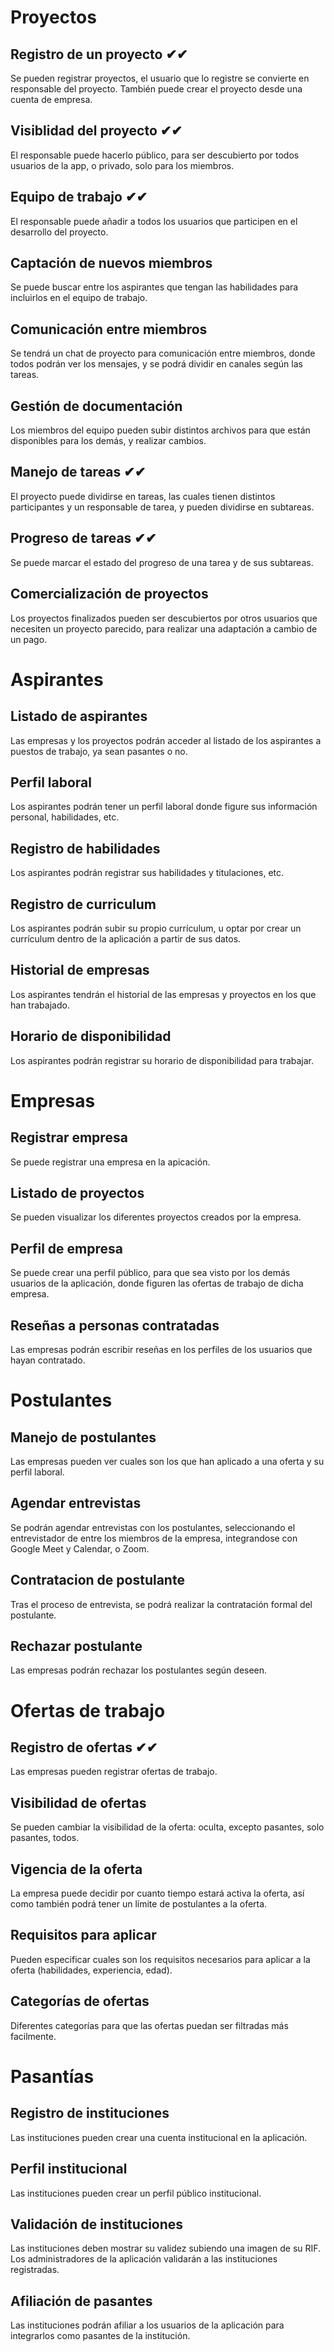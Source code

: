 # Proyectos
  ## Registro de un proyecto ✔✔
  Se pueden registrar proyectos, el usuario que lo registre se convierte en responsable del proyecto. También puede crear el proyecto desde una cuenta de empresa.
  
  ## Visiblidad del proyecto ✔✔
  El responsable puede hacerlo público, para ser descubierto por todos usuarios de la app, o privado, solo para los miembros.
  
  ## Equipo de trabajo ✔✔
  El responsable puede añadir a todos los usuarios que participen en el desarrollo del proyecto. 
  
  ## Captación de nuevos miembros
  Se puede buscar entre los aspirantes que tengan las habilidades para incluirlos en el equipo de trabajo.
  
  ## Comunicación entre miembros
  Se tendrá un chat de proyecto para comunicación entre miembros, donde todos podrán ver los mensajes, y se podrá dividir en canales según las tareas.

  ## Gestión de documentación
  Los miembros del equipo pueden subir distintos archivos para que están disponibles para los demás, y realizar cambios.
  
  ## Manejo de tareas ✔✔
  El proyecto puede dividirse en tareas, las cuales tienen distintos participantes y un responsable de tarea, y pueden dividirse en subtareas.

  ## Progreso de tareas ✔✔
  Se puede marcar el estado del progreso de una tarea y de sus subtareas.

  ## Comercialización de proyectos
  Los proyectos finalizados pueden ser descubiertos por otros usuarios que necesiten un proyecto parecido, para realizar una adaptación a cambio de un pago.

# Aspirantes
  ## Listado de aspirantes
  Las empresas y los proyectos podrán acceder al listado de los aspirantes a puestos de trabajo, ya sean pasantes o no.
  
  ## Perfil laboral
  Los aspirantes podrán tener un perfil laboral donde figure sus información personal, habilidades, etc.
  
  ## Registro de habilidades
  Los aspirantes podrán registrar sus habilidades y titulaciones, etc.
  
  ## Registro de curriculum
  Los aspirantes podrán subir su propio currículum, u optar por crear un currículum dentro de la aplicación a partir de sus datos.
  
  ## Historial de empresas
  Los aspirantes tendrán el historial de las empresas y proyectos en los que han trabajado.
  
  ## Horario de disponibilidad
  Los aspirantes podrán registrar su horario de disponibilidad para trabajar.
  
# Empresas
  ## Registrar empresa
  Se puede registrar una empresa en la apicación.
  
  ## Listado de proyectos
  Se pueden visualizar los diferentes proyectos creados por la empresa.

  ## Perfil de empresa
  Se puede crear una perfil público, para que sea visto por los demás usuarios de la aplicación, donde figuren las ofertas de trabajo de dicha empresa.

  ## Reseñas a personas contratadas
  Las empresas podrán escribir reseñas en los perfiles de los usuarios que hayan contratado. 

# Postulantes
  ## Manejo de postulantes
  Las empresas pueden ver cuales son los que han aplicado a una oferta y su perfil laboral.
  
  ## Agendar entrevistas
  Se podrán agendar entrevistas con los postulantes, seleccionando el entrevistador de entre los miembros de la empresa, integrandose con Google Meet y Calendar, o Zoom.
  
  ## Contratacion de postulante
  Tras el proceso de entrevista, se podrá realizar la contratación formal del postulante.
  
  ## Rechazar postulante
  Las empresas podrán rechazar los postulantes según deseen.

# Ofertas de trabajo
  ## Registro de ofertas ✔✔
  Las empresas pueden registrar ofertas de trabajo.
  
  ## Visibilidad de ofertas
  Se pueden cambiar la visibilidad de la oferta: oculta, excepto pasantes, solo pasantes, todos.
  
  ## Vigencia de la oferta
  La empresa puede decidir por cuanto tiempo estará activa la oferta, así como también podrá tener un límite de postulantes a la oferta.
  
  ## Requisitos para aplicar
  Pueden especificar cuales son los requisitos necesarios para aplicar a la oferta (habilidades, experiencia, edad).
  
  ## Categorías de ofertas
  Diferentes categorías para que las ofertas puedan ser filtradas más facilmente.

# Pasantías
  ## Registro de instituciones
  Las instituciones pueden crear una cuenta institucional en la aplicación.

  ## Perfil institucional
  Las instituciones pueden crear un perfil público institucional.
  
  ## Validación de instituciones
  Las instituciones deben mostrar su validez subiendo una imagen de su RIF. Los administradores de la aplicación validarán a las instituciones registradas. 
  
  ## Afiliación de pasantes
  Las instituciones podrán afiliar a los usuarios de la aplicación para integrarlos como pasantes de la institución.